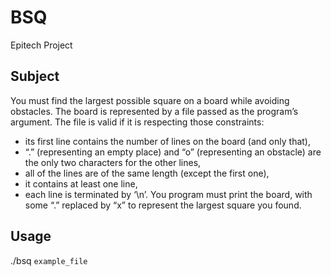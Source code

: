 # BSQ

Epitech Project

## Subject


You must find the largest possible square on a board while avoiding obstacles.
The board is represented by a file passed as the program’s argument. The file is valid if it is respecting those constraints:
- its first line contains the number of lines on the board (and only that),
- “.” (representing an empty place) and “o” (representing an obstacle) are the only two characters for the other lines,
- all of the lines are of the same length (except the first one),
- it contains at least one line,
- each line is terminated by ‘\n’.
You program must print the board, with some “.” replaced by “x” to represent the largest square you found.

## Usage

./bsq `example_file`
